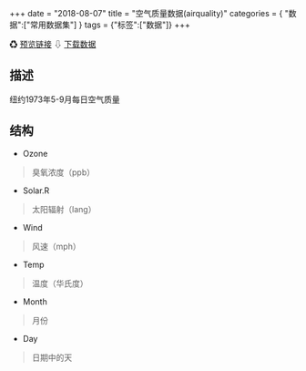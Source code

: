 +++
date = "2018-08-07"
title = "空气质量数据(airquality)"
categories = { "数据":["常用数据集"] }
tags = {"标签":["数据"]}
+++

&#9851;&nbsp;[预览链接](/data/airquality)
&#8681;&nbsp;[下载数据](/download/airquality)

## 描述
纽约1973年5-9月每日空气质量

## 结构

 - Ozone
 >臭氧浓度（ppb）
 - Solar.R
 >太阳辐射（lang）
 - Wind
 >风速（mph）
 - Temp
 >温度（华氏度）
 - Month
 >月份
 - Day
 >日期中的天
